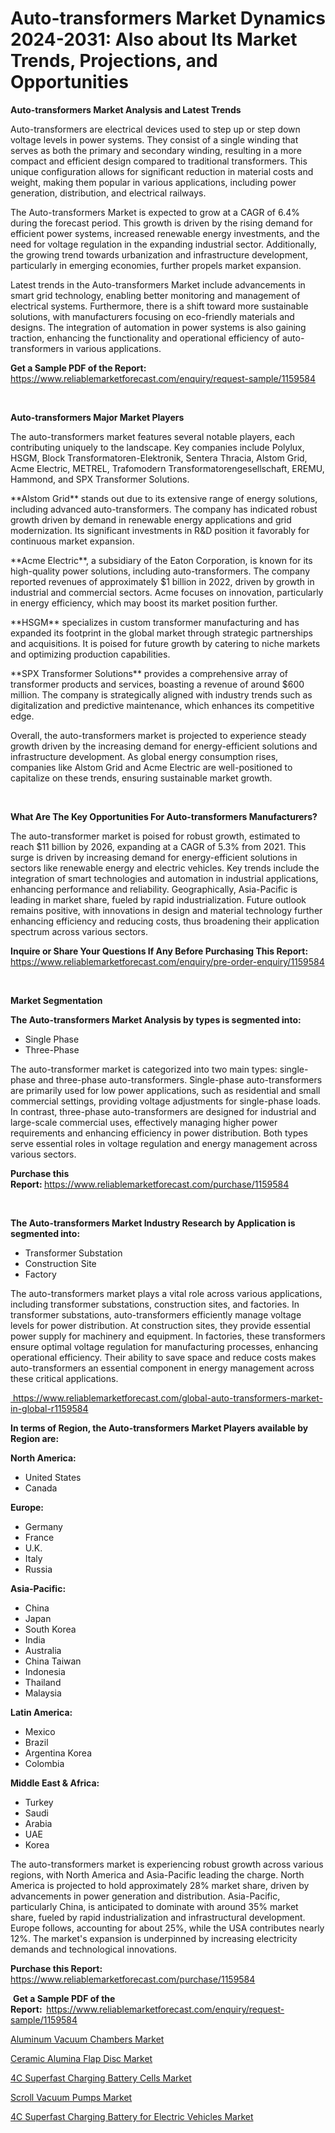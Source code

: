 <p><h1>Auto-transformers Market Dynamics 2024-2031: Also about Its Market Trends, Projections, and Opportunities</h1></p><p><strong>Auto-transformers Market Analysis and Latest Trends</strong></p>
<p><p>Auto-transformers are electrical devices used to step up or step down voltage levels in power systems. They consist of a single winding that serves as both the primary and secondary winding, resulting in a more compact and efficient design compared to traditional transformers. This unique configuration allows for significant reduction in material costs and weight, making them popular in various applications, including power generation, distribution, and electrical railways.</p><p>The Auto-transformers Market is expected to grow at a CAGR of 6.4% during the forecast period. This growth is driven by the rising demand for efficient power systems, increased renewable energy investments, and the need for voltage regulation in the expanding industrial sector. Additionally, the growing trend towards urbanization and infrastructure development, particularly in emerging economies, further propels market expansion.</p><p>Latest trends in the Auto-transformers Market include advancements in smart grid technology, enabling better monitoring and management of electrical systems. Furthermore, there is a shift toward more sustainable solutions, with manufacturers focusing on eco-friendly materials and designs. The integration of automation in power systems is also gaining traction, enhancing the functionality and operational efficiency of auto-transformers in various applications.</p></p>
<p><strong>Get a Sample PDF of the Report:&nbsp;</strong> <a href="https://www.reliablemarketforecast.com/enquiry/request-sample/1159584?utm_campaign=1108&utm_medium=2&utm_source=Github&utm_content=ia&utm_term=05122024&utm_id=auto-transformers">https://www.reliablemarketforecast.com/enquiry/request-sample/1159584</a></p>
<p>&nbsp;</p>
<p><strong>Auto-transformers Major Market Players</strong></p>
<p><p>The auto-transformers market features several notable players, each contributing uniquely to the landscape. Key companies include Polylux, HSGM, Block Transformatoren-Elektronik, Sentera Thracia, Alstom Grid, Acme Electric, METREL, Trafomodern Transformatorengesellschaft, EREMU, Hammond, and SPX Transformer Solutions.</p><p>**Alstom Grid** stands out due to its extensive range of energy solutions, including advanced auto-transformers. The company has indicated robust growth driven by demand in renewable energy applications and grid modernization. Its significant investments in R&D position it favorably for continuous market expansion.</p><p>**Acme Electric**, a subsidiary of the Eaton Corporation, is known for its high-quality power solutions, including auto-transformers. The company reported revenues of approximately $1 billion in 2022, driven by growth in industrial and commercial sectors. Acme focuses on innovation, particularly in energy efficiency, which may boost its market position further.</p><p>**HSGM** specializes in custom transformer manufacturing and has expanded its footprint in the global market through strategic partnerships and acquisitions. It is poised for future growth by catering to niche markets and optimizing production capabilities.</p><p>**SPX Transformer Solutions** provides a comprehensive array of transformer products and services, boasting a revenue of around $600 million. The company is strategically aligned with industry trends such as digitalization and predictive maintenance, which enhances its competitive edge.</p><p>Overall, the auto-transformers market is projected to experience steady growth driven by the increasing demand for energy-efficient solutions and infrastructure development. As global energy consumption rises, companies like Alstom Grid and Acme Electric are well-positioned to capitalize on these trends, ensuring sustainable market growth.</p></p>
<p>&nbsp;</p>
<p><strong>What Are The Key Opportunities For Auto-transformers Manufacturers?</strong></p>
<p><p>The auto-transformer market is poised for robust growth, estimated to reach $11 billion by 2026, expanding at a CAGR of 5.3% from 2021. This surge is driven by increasing demand for energy-efficient solutions in sectors like renewable energy and electric vehicles. Key trends include the integration of smart technologies and automation in industrial applications, enhancing performance and reliability. Geographically, Asia-Pacific is leading in market share, fueled by rapid industrialization. Future outlook remains positive, with innovations in design and material technology further enhancing efficiency and reducing costs, thus broadening their application spectrum across various sectors.</p></p>
<p><strong>Inquire or Share Your Questions If Any Before Purchasing This Report:</strong> <a href="https://www.reliablemarketforecast.com/enquiry/pre-order-enquiry/1159584?utm_campaign=1108&utm_medium=2&utm_source=Github&utm_content=ia&utm_term=05122024&utm_id=auto-transformers">https://www.reliablemarketforecast.com/enquiry/pre-order-enquiry/1159584</a></p>
<p>&nbsp;</p>
<p><strong>Market Segmentation</strong></p>
<p><strong>The Auto-transformers Market Analysis by types is segmented into:</strong></p>
<p><ul><li>Single Phase</li><li>Three-Phase</li></ul></p>
<p><p>The auto-transformer market is categorized into two main types: single-phase and three-phase auto-transformers. Single-phase auto-transformers are primarily used for low power applications, such as residential and small commercial settings, providing voltage adjustments for single-phase loads. In contrast, three-phase auto-transformers are designed for industrial and large-scale commercial uses, effectively managing higher power requirements and enhancing efficiency in power distribution. Both types serve essential roles in voltage regulation and energy management across various sectors.</p></p>
<p><strong>Purchase this Report:&nbsp;</strong><a href="https://www.reliablemarketforecast.com/purchase/1159584?utm_campaign=1108&utm_medium=2&utm_source=Github&utm_content=ia&utm_term=05122024&utm_id=auto-transformers">https://www.reliablemarketforecast.com/purchase/1159584</a></p>
<p>&nbsp;</p>
<p><strong>The Auto-transformers Market Industry Research by Application is segmented into:</strong></p>
<p><ul><li>Transformer Substation</li><li>Construction Site</li><li>Factory</li></ul></p>
<p><p>The auto-transformers market plays a vital role across various applications, including transformer substations, construction sites, and factories. In transformer substations, auto-transformers efficiently manage voltage levels for power distribution. At construction sites, they provide essential power supply for machinery and equipment. In factories, these transformers ensure optimal voltage regulation for manufacturing processes, enhancing operational efficiency. Their ability to save space and reduce costs makes auto-transformers an essential component in energy management across these critical applications.</p></p>
<p><a href="https://www.reliablemarketforecast.com/global-auto-transformers-market-in-global-r1159584?utm_campaign=1108&utm_medium=2&utm_source=Github&utm_content=ia&utm_term=05122024&utm_id=auto-transformers">&nbsp;https://www.reliablemarketforecast.com/global-auto-transformers-market-in-global-r1159584</a></p>
<p><strong>In terms of Region, the Auto-transformers Market Players available by Region are:</strong></p>
<p>
    <p> <strong> North America: </strong>
        <ul>
            <li>United States</li>
            <li>Canada</li>
        </ul>
        </p> 
    <p> <strong> Europe: </strong>
        <ul>
            <li>Germany</li>
            <li>France</li>
            <li>U.K.</li>
            <li>Italy</li>
            <li>Russia</li>
        </ul>
        </p> 
    <p> <strong> Asia-Pacific: </strong>
        <ul>
            <li>China</li>
            <li>Japan</li>
            <li>South Korea</li>
            <li>India</li>
            <li>Australia</li>
            <li>China Taiwan</li>
            <li>Indonesia</li>
            <li>Thailand</li>
            <li>Malaysia</li>
        </ul>
        </p> 
    <p> <strong> Latin America: </strong>
        <ul>
            <li>Mexico</li>
            <li>Brazil</li>
            <li>Argentina Korea</li>
            <li>Colombia</li>
        </ul>
        </p> 
    <p> <strong> Middle East & Africa: </strong>
        <ul>
            <li>Turkey</li>
            <li>Saudi</li>
            <li>Arabia</li>
            <li>UAE</li>
            <li>Korea</li>
        </ul>
    </p>
    </p>
<p><p>The auto-transformers market is experiencing robust growth across various regions, with North America and Asia-Pacific leading the charge. North America is projected to hold approximately 28% market share, driven by advancements in power generation and distribution. Asia-Pacific, particularly China, is anticipated to dominate with around 35% market share, fueled by rapid industrialization and infrastructural development. Europe follows, accounting for about 25%, while the USA contributes nearly 12%. The market's expansion is underpinned by increasing electricity demands and technological innovations.</p></p>
<p><strong>Purchase this Report: </strong><a href="https://www.reliablemarketforecast.com/purchase/1159584?utm_campaign=1108&utm_medium=2&utm_source=Github&utm_content=ia&utm_term=05122024&utm_id=auto-transformers">https://www.reliablemarketforecast.com/purchase/1159584</a></p>
<p>&nbsp;<strong>Get a Sample PDF of the Report:&nbsp;&nbsp;</strong><a href="https://www.reliablemarketforecast.com/enquiry/request-sample/1159584?utm_campaign=1108&utm_medium=2&utm_source=Github&utm_content=ia&utm_term=05122024&utm_id=auto-transformers">https://www.reliablemarketforecast.com/enquiry/request-sample/1159584</a></p>
<p><strong></strong></p>
<p><p><a href="https://www.linkedin.com/pulse/aluminum-vacuum-chambers-market-global-analysis-size-jskue?utm_campaign=1108&utm_medium=2&utm_source=Github&utm_content=ia&utm_term=05122024&utm_id=auto-transformers">Aluminum Vacuum Chambers Market</a></p><p><a href="https://github.com/CliffMedina6/Market-Research-Report-List-7/blob/main/ceramic-alumina-flap-disc-market.md?utm_campaign=1108&utm_medium=2&utm_source=Github&utm_content=ia&utm_term=05122024&utm_id=auto-transformers">Ceramic Alumina Flap Disc Market</a></p><p><a href="https://issuu.com/reportprime-2/docs/4c-superfast-charging-battery-cells-market-size-20?utm_campaign=1108&utm_medium=2&utm_source=Github&utm_content=ia&utm_term=05122024&utm_id=auto-transformers">4C Superfast Charging Battery Cells Market</a></p><p><a href="https://www.linkedin.com/pulse/regional-development-deployment-revenue-growth-scroll-vacuum-z08xf?utm_campaign=1108&utm_medium=2&utm_source=Github&utm_content=ia&utm_term=05122024&utm_id=auto-transformers">Scroll Vacuum Pumps Market</a></p><p><a href="https://issuu.com/reportprime-2/docs/4c-superfast-charging-battery-for-electric-vehicle?utm_campaign=1108&utm_medium=2&utm_source=Github&utm_content=ia&utm_term=05122024&utm_id=auto-transformers">4C Superfast Charging Battery for Electric Vehicles Market</a></p></p>